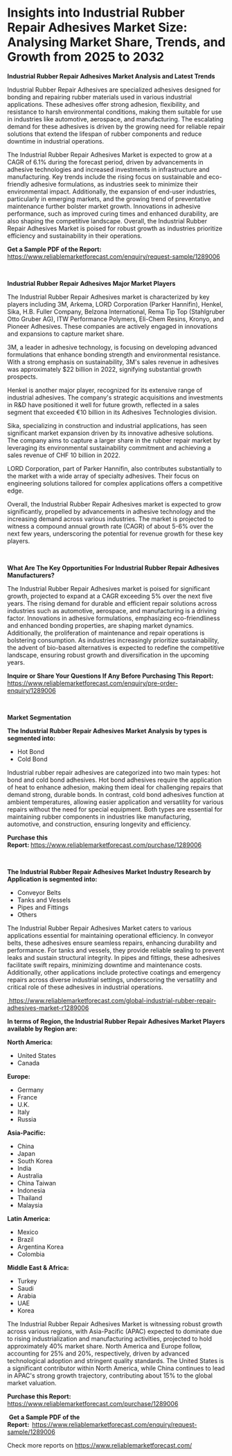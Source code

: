 <p><h1>Insights into Industrial Rubber Repair Adhesives Market Size: Analysing Market Share, Trends, and Growth from 2025 to 2032</h1></p><p><strong>Industrial Rubber Repair Adhesives Market Analysis and Latest Trends</strong></p>
<p><p>Industrial Rubber Repair Adhesives are specialized adhesives designed for bonding and repairing rubber materials used in various industrial applications. These adhesives offer strong adhesion, flexibility, and resistance to harsh environmental conditions, making them suitable for use in industries like automotive, aerospace, and manufacturing. The escalating demand for these adhesives is driven by the growing need for reliable repair solutions that extend the lifespan of rubber components and reduce downtime in industrial operations.</p><p>The Industrial Rubber Repair Adhesives Market is expected to grow at a CAGR of 6.1% during the forecast period, driven by advancements in adhesive technologies and increased investments in infrastructure and manufacturing. Key trends include the rising focus on sustainable and eco-friendly adhesive formulations, as industries seek to minimize their environmental impact. Additionally, the expansion of end-user industries, particularly in emerging markets, and the growing trend of preventative maintenance further bolster market growth. Innovations in adhesive performance, such as improved curing times and enhanced durability, are also shaping the competitive landscape. Overall, the Industrial Rubber Repair Adhesives Market is poised for robust growth as industries prioritize efficiency and sustainability in their operations.</p></p>
<p><strong>Get a Sample PDF of the Report:&nbsp;</strong> <a href="https://www.reliablemarketforecast.com/enquiry/request-sample/1289006?utm_campaign=2393&utm_medium=2&utm_source=Github&utm_content=ia&utm_term=29032025&utm_id=industrial-rubber-repair-adhesives">https://www.reliablemarketforecast.com/enquiry/request-sample/1289006</a></p>
<p>&nbsp;</p>
<p><strong>Industrial Rubber Repair Adhesives Major Market Players</strong></p>
<p><p>The Industrial Rubber Repair Adhesives market is characterized by key players including 3M, Arkema, LORD Corporation (Parker Hannifin), Henkel, Sika, H.B. Fuller Company, Belzona International, Rema Tip Top (Stahlgruber Otto Gruber AG), ITW Performance Polymers, Eli-Chem Resins, Kronyo, and Pioneer Adhesives. These companies are actively engaged in innovations and expansions to capture market share.</p><p>3M, a leader in adhesive technology, is focusing on developing advanced formulations that enhance bonding strength and environmental resistance. With a strong emphasis on sustainability, 3M's sales revenue in adhesives was approximately $22 billion in 2022, signifying substantial growth prospects.</p><p>Henkel is another major player, recognized for its extensive range of industrial adhesives. The company's strategic acquisitions and investments in R&D have positioned it well for future growth, reflected in a sales segment that exceeded €10 billion in its Adhesives Technologies division.</p><p>Sika, specializing in construction and industrial applications, has seen significant market expansion driven by its innovative adhesive solutions. The company aims to capture a larger share in the rubber repair market by leveraging its environmental sustainability commitment and achieving a sales revenue of CHF 10 billion in 2022.</p><p>LORD Corporation, part of Parker Hannifin, also contributes substantially to the market with a wide array of specialty adhesives. Their focus on engineering solutions tailored for complex applications offers a competitive edge.</p><p>Overall, the Industrial Rubber Repair Adhesives market is expected to grow significantly, propelled by advancements in adhesive technology and the increasing demand across various industries. The market is projected to witness a compound annual growth rate (CAGR) of about 5-6% over the next few years, underscoring the potential for revenue growth for these key players.</p></p>
<p>&nbsp;</p>
<p><strong>What Are The Key Opportunities For Industrial Rubber Repair Adhesives Manufacturers?</strong></p>
<p><p>The Industrial Rubber Repair Adhesives market is poised for significant growth, projected to expand at a CAGR exceeding 5% over the next five years. The rising demand for durable and efficient repair solutions across industries such as automotive, aerospace, and manufacturing is a driving factor. Innovations in adhesive formulations, emphasizing eco-friendliness and enhanced bonding properties, are shaping market dynamics. Additionally, the proliferation of maintenance and repair operations is bolstering consumption. As industries increasingly prioritize sustainability, the advent of bio-based alternatives is expected to redefine the competitive landscape, ensuring robust growth and diversification in the upcoming years.</p></p>
<p><strong>Inquire or Share Your Questions If Any Before Purchasing This Report:</strong> <a href="https://www.reliablemarketforecast.com/enquiry/pre-order-enquiry/1289006?utm_campaign=2393&utm_medium=2&utm_source=Github&utm_content=ia&utm_term=29032025&utm_id=industrial-rubber-repair-adhesives">https://www.reliablemarketforecast.com/enquiry/pre-order-enquiry/1289006</a></p>
<p>&nbsp;</p>
<p><strong>Market Segmentation</strong></p>
<p><strong>The Industrial Rubber Repair Adhesives Market Analysis by types is segmented into:</strong></p>
<p><ul><li>Hot Bond</li><li>Cold Bond</li></ul></p>
<p><p>Industrial rubber repair adhesives are categorized into two main types: hot bond and cold bond adhesives. Hot bond adhesives require the application of heat to enhance adhesion, making them ideal for challenging repairs that demand strong, durable bonds. In contrast, cold bond adhesives function at ambient temperatures, allowing easier application and versatility for various repairs without the need for special equipment. Both types are essential for maintaining rubber components in industries like manufacturing, automotive, and construction, ensuring longevity and efficiency.</p></p>
<p><strong>Purchase this Report:&nbsp;</strong><a href="https://www.reliablemarketforecast.com/purchase/1289006?utm_campaign=2393&utm_medium=2&utm_source=Github&utm_content=ia&utm_term=29032025&utm_id=industrial-rubber-repair-adhesives">https://www.reliablemarketforecast.com/purchase/1289006</a></p>
<p>&nbsp;</p>
<p><strong>The Industrial Rubber Repair Adhesives Market Industry Research by Application is segmented into:</strong></p>
<p><ul><li>Conveyor Belts</li><li>Tanks and Vessels</li><li>Pipes and Fittings</li><li>Others</li></ul></p>
<p><p>The Industrial Rubber Repair Adhesives Market caters to various applications essential for maintaining operational efficiency. In conveyor belts, these adhesives ensure seamless repairs, enhancing durability and performance. For tanks and vessels, they provide reliable sealing to prevent leaks and sustain structural integrity. In pipes and fittings, these adhesives facilitate swift repairs, minimizing downtime and maintenance costs. Additionally, other applications include protective coatings and emergency repairs across diverse industrial settings, underscoring the versatility and critical role of these adhesives in industrial operations.</p></p>
<p><a href="https://www.reliablemarketforecast.com/global-industrial-rubber-repair-adhesives-market-r1289006?utm_campaign=2393&utm_medium=2&utm_source=Github&utm_content=ia&utm_term=29032025&utm_id=industrial-rubber-repair-adhesives">&nbsp;https://www.reliablemarketforecast.com/global-industrial-rubber-repair-adhesives-market-r1289006</a></p>
<p><strong>In terms of Region, the Industrial Rubber Repair Adhesives Market Players available by Region are:</strong></p>
<p>
    <p> <strong> North America: </strong>
        <ul>
            <li>United States</li>
            <li>Canada</li>
        </ul>
        </p> 
    <p> <strong> Europe: </strong>
        <ul>
            <li>Germany</li>
            <li>France</li>
            <li>U.K.</li>
            <li>Italy</li>
            <li>Russia</li>
        </ul>
        </p> 
    <p> <strong> Asia-Pacific: </strong>
        <ul>
            <li>China</li>
            <li>Japan</li>
            <li>South Korea</li>
            <li>India</li>
            <li>Australia</li>
            <li>China Taiwan</li>
            <li>Indonesia</li>
            <li>Thailand</li>
            <li>Malaysia</li>
        </ul>
        </p> 
    <p> <strong> Latin America: </strong>
        <ul>
            <li>Mexico</li>
            <li>Brazil</li>
            <li>Argentina Korea</li>
            <li>Colombia</li>
        </ul>
        </p> 
    <p> <strong> Middle East & Africa: </strong>
        <ul>
            <li>Turkey</li>
            <li>Saudi</li>
            <li>Arabia</li>
            <li>UAE</li>
            <li>Korea</li>
        </ul>
    </p>
    </p>
<p><p>The Industrial Rubber Repair Adhesives Market is witnessing robust growth across various regions, with Asia-Pacific (APAC) expected to dominate due to rising industrialization and manufacturing activities, projected to hold approximately 40% market share. North America and Europe follow, accounting for 25% and 20%, respectively, driven by advanced technological adoption and stringent quality standards. The United States is a significant contributor within North America, while China continues to lead in APAC's strong growth trajectory, contributing about 15% to the global market valuation.</p></p>
<p><strong>Purchase this Report: </strong><a href="https://www.reliablemarketforecast.com/purchase/1289006?utm_campaign=2393&utm_medium=2&utm_source=Github&utm_content=ia&utm_term=29032025&utm_id=industrial-rubber-repair-adhesives">https://www.reliablemarketforecast.com/purchase/1289006</a></p>
<p>&nbsp;<strong>Get a Sample PDF of the Report:&nbsp;&nbsp;</strong><a href="https://www.reliablemarketforecast.com/enquiry/request-sample/1289006?utm_campaign=2393&utm_medium=2&utm_source=Github&utm_content=ia&utm_term=29032025&utm_id=industrial-rubber-repair-adhesives">https://www.reliablemarketforecast.com/enquiry/request-sample/1289006</a></p>
<p><strong></strong></p>
<p>Check more reports on <a href="https://www.reliablemarketforecast.com/?utm_campaign=2393&utm_medium=2&utm_source=Github&utm_content=ia&utm_term=29032025&utm_id=industrial-rubber-repair-adhesives">https://www.reliablemarketforecast.com/</a></p>